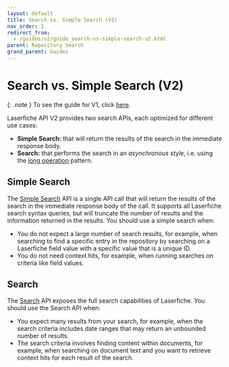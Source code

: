 ```yaml
---
layout: default
title: Search vs. Simple Search (V2)
nav_order: 1
redirect_from:
  - /guides/v2/guide_search-vs-simple-search-v2.html
parent: Repository Search
grand_parent: Guides
---
```


<!--© 2024 Laserfiche.
See LICENSE-DOCUMENTATION and LICENSE-CODE in the project root for license information.-->

# Search vs. Simple Search (V2)

{: .note }
To see the guide for V1, click [here](../guide_search-vs-simple-search/).

Laserfiche API V2 provides two search APIs, each optimized for different use cases:

- **Simple Search:** that will return the results of the search in the immediate response body.
- **Search:** that performs the search in an _asynchronous_ style, i.e. using the [long operation](../../../getting-started/guide_long-operations-v2/) pattern.

## Simple Search

The [Simple Search](../guide_simple-search-v2/) API is a single API call that will return the results of the search in the immediate response body of the call. It supports all Laserfiche search syntax queries, but will truncate the number of results and the information returned in the results. You should use a simple search when:

- You do not expect a large number of search results, for example, when searching to find a specific entry in the repository by searching on a Laserfiche field value with a specific value that is a unique ID.
- You do not need context hits, for example, when running searches on criteria like field values.

## Search

The [Search](../guide_search-v2/) API exposes the full search capabilities of Laserfiche. You should use the Search API when:

- You expect many results from your search, for example, when the search criteria includes date ranges that may return an unbounded number of results.
- The search criteria involves finding content within documents, for example, when searching on document text and you want to retrieve context hits for each result of the search.
